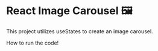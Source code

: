 # React Image Carousel 🖼️

This project utilizes useStates to create an image carousel.

How to run the code! 
